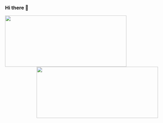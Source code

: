### Hi there 👋

<!--
**keeStep/keeStep** is a ✨ _special_ ✨ repository because its `README.md` (this file) appears on your GitHub profile.

Here are some ideas to get you started:

- 🔭 I’m currently working on ...
- 🌱 I’m currently learning ...
- 👯 I’m looking to collaborate on ...
- 🤔 I’m looking for help with ...
- 💬 Ask me about ...
- 📫 How to reach me: ...
- 😄 Pronouns: ...
- ⚡ Fun fact: ...
-->

<img align="left" height=170px  width=400px  src="https://github-readme-stats.vercel.app/api?username=kejur&show_icons=true&count_private=true" />
<img align="right" height=170px  width=400px src="https://github-readme-stats.vercel.app/api/top-langs/?username=keestep&layout=compact&langs_count=10" />
